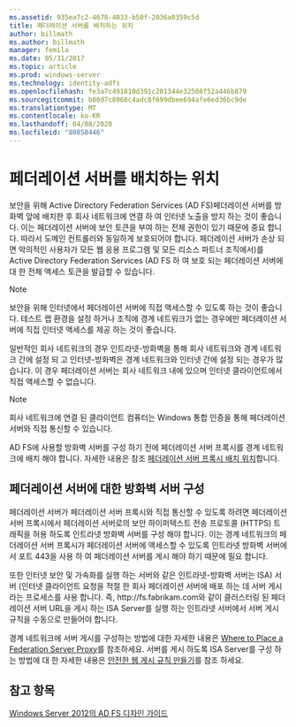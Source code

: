 ```yaml
---
ms.assetid: 935ea7c2-4678-4033-b50f-2036a0359c5d
title: 페더레이션 서버를 배치하는 위치
author: billmath
ms.author: billmath
manager: femila
ms.date: 05/31/2017
ms.topic: article
ms.prod: windows-server
ms.technology: identity-adfs
ms.openlocfilehash: fe3a7c491810d391c201344e32506f52a446b879
ms.sourcegitcommit: b00d7c8968c4adc8f699dbee694afe6ed36bc9de
ms.translationtype: MT
ms.contentlocale: ko-KR
ms.lasthandoff: 04/08/2020
ms.locfileid: "80858446"
---
```

# <a name="where-to-place-a-federation-server"></a>페더레이션 서버를 배치하는 위치

보안을 위해 Active Directory Federation Services \(AD FS\)페더레이션 서버를 방화벽 앞에 배치한 후 회사 네트워크에 연결 하 여 인터넷 노출을 방지 하는 것이 좋습니다. 이는 페더레이션 서버에 보안 토큰을 부여 하는 전체 권한이 있기 때문에 중요 합니다. 따라서 도메인 컨트롤러와 동일하게 보호되어야 합니다. 페더레이션 서버가 손상 되 면 악의적인 사용자가 모든 웹 응용 프로그램 및 모든 리소스 파트너 조직에서\)를 Active Directory Federation Services \(AD FS 하 여 보호 되는 페더레이션 서버에 대 한 전체 액세스 토큰을 발급할 수 있습니다.  
  
> [!NOTE]  
> 보안을 위해 인터넷에서 페더레이션 서버에 직접 액세스할 수 있도록 하는 것이 좋습니다. 테스트 랩 환경을 설정 하거나 조직에 경계 네트워크가 없는 경우에만 페더레이션 서버에 직접 인터넷 액세스를 제공 하는 것이 좋습니다.  
  
일반적인 회사 네트워크의 경우 인트라넷\-방화벽을 통해 회사 네트워크와 경계 네트워크 간에 설정 되 고 인터넷\-방화벽은 경계 네트워크와 인터넷 간에 설정 되는 경우가 많습니다. 이 경우 페더레이션 서버는 회사 네트워크 내에 있으며 인터넷 클라이언트에서 직접 액세스할 수 없습니다.  
  
> [!NOTE]  
> 회사 네트워크에 연결 된 클라이언트 컴퓨터는 Windows 통합 인증을 통해 페더레이션 서버와 직접 통신할 수 있습니다.  
  
AD FS에 사용할 방화벽 서버를 구성 하기 전에 페더레이션 서버 프록시를 경계 네트워크에 배치 해야 합니다. 자세한 내용은 참조 [페더레이션 서버 프록시 배치 위치](Where-to-Place-a-Federation-Server-Proxy.md)합니다.  
  
## <a name="configuring-your-firewall-servers-for-a-federation-server"></a>페더레이션 서버에 대한 방화벽 서버 구성  
페더레이션 서버가 페더레이션 서버 프록시와 직접 통신할 수 있도록 하려면 페더레이션 서버 프록시에서 페더레이션 서버로의 보안 하이퍼텍스트 전송 프로토콜 \(HTTPS\) 트래픽을 허용 하도록 인트라넷 방화벽 서버를 구성 해야 합니다. 이는 경계 네트워크의 페더레이션 서버 프록시가 페더레이션 서버에 액세스할 수 있도록 인트라넷 방화벽 서버에서 포트 443을 사용 하 여 페더레이션 서버를 게시 해야 하기 때문에 필요 합니다.  
  
또한 인터넷 보안 및 가속화를 실행 하는 서버와 같은 인트라넷\-방화벽 서버는 ISA\) 서버 \(인터넷 클라이언트 요청을 적절 한 회사 페더레이션 서버에 배포 하는 데 서버 게시 라는 프로세스를 사용 합니다. 즉, http:\/\/fs.fabrikam.com와 같이 클러스터링 된 페더레이션 서버 URL을 게시 하는 ISA Server를 실행 하는 인트라넷 서버에서 서버 게시 규칙을 수동으로 만들어야 합니다.  
  
경계 네트워크에 서버 게시를 구성하는 방법에 대한 자세한 내용은 [Where to Place a Federation Server Proxy](Where-to-Place-a-Federation-Server-Proxy.md)를 참조하세요. 서버를 게시 하도록 ISA Server를 구성 하는 방법에 대 한 자세한 내용은 [안전한 웹 게시 규칙 만들기](https://go.microsoft.com/fwlink/?LinkId=75182)를 참조 하세요.  
  
## <a name="see-also"></a>참고 항목
[Windows Server 2012의 AD FS 디자인 가이드](AD-FS-Design-Guide-in-Windows-Server-2012.md)

